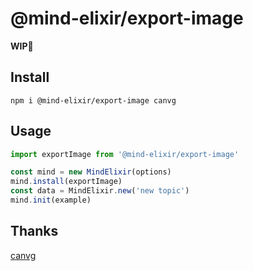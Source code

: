# @mind-elixir/export-image

**WIP🚧**

## Install

```
npm i @mind-elixir/export-image canvg
```

## Usage


```javascript
import exportImage from '@mind-elixir/export-image'

const mind = new MindElixir(options)
mind.install(exportImage)
const data = MindElixir.new('new topic')
mind.init(example)
```

## Thanks

[canvg](https://github.com/canvg/canvg)